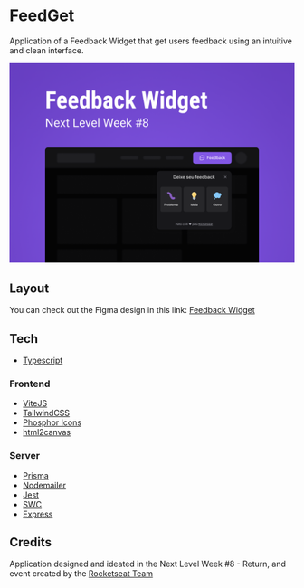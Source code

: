 # FeedGet

Application of a Feedback Widget that get users feedback using an intuitive and clean interface.

<img src="web/.github/Cover.png" alt="Feedback Widget Cover"/>

## Layout

You can check out the Figma design in this link: [Feedback Widget][figma]

## Tech

- [Typescript][typescript]

### Frontend

- [ViteJS][vite]
- [TailwindCSS][tailwind]
- [Phosphor Icons][phosphor_icons]
- [html2canvas][html2canvas]

### Server

- [Prisma][prisma]
- [Nodemailer][nodemailer]
- [Jest][jest]
- [SWC][swc]
- [Express][express]

## Credits

Application designed and ideated in the Next Level Week #8 - Return, and event created by the [Rocketseat Team][rocketseat]

[typescript]: https://www.typescriptlang.org
[rocketseat]: https://github.com/Rocketseat
[vite]: https://vitejs.dev
[tailwind]: https://tailwindcss.com
[html2canvas]: https://html2canvas.hertzen.com
[phosphor_icons]: https://phosphoricons.com
[figma]: https://www.figma.com/community/file/1102912516166573468/Feedback-Widget
[prisma]: https://www.prisma.io
[nodemailer]: https://nodemailer.com/about
[jest]: https://jestjs.io
[swc]: https://swc.rs
[express]: https://expressjs.com
